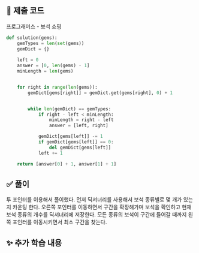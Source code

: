 ## 📌 제출 코드
프로그래머스 - 보석 쇼핑

```python
def solution(gems):
    gemTypes = len(set(gems))
    gemDict = {}
    
    left = 0
    answer = [0, len(gems) - 1]
    minLength = len(gems)


    for right in range(len(gems)):
        gemDict[gems[right]] = gemDict.get(gems[right], 0) + 1


        while len(gemDict) == gemTypes:
            if right - left < minLength:
                minLength = right - left
                answer = [left, right]

            gemDict[gems[left]] -= 1
            if gemDict[gems[left]] == 0:
                del gemDict[gems[left]]
            left += 1

    return [answer[0] + 1, answer[1] + 1]
```

## ✅ 풀이
투 포인터를 이용해서 풀이했다.
먼저 딕셔너리를 사용해서 보석 종류별로 몇 개가 있는지 카운팅 한다.
오른쪽 포인터를 이동하면서 구간을 확장해가며 보석을 확인하고 현재 보석 종류의 개수를 딕셔너리에 저장한다.
모든 종류의 보석이 구간에 들어갈 때까지 왼쪽 포인터를 이동시키면서 최소 구간을 찾는다.

## ✨ 추가 학습 내용
